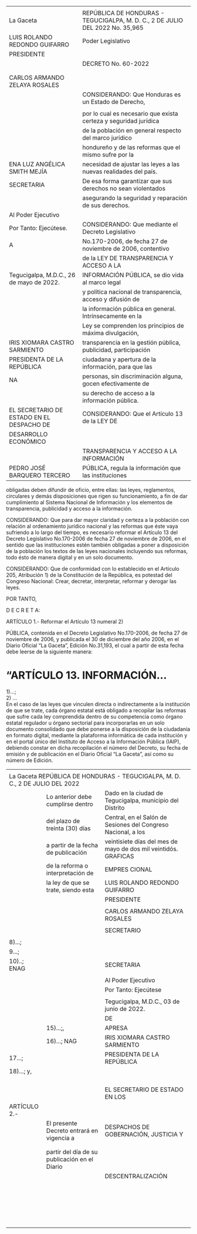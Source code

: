 <table><tr><td colspan="2"></td></tr><tr><td>La Gaceta</td><td>REPÚBLICA DE HONDURAS - TEGUCIGALPA, M. D. C., 2 DE JULIO DEL 2022 No. 35,965</td></tr><tr><td>LUIS ROLANDO REDONDO GUIFARRO</td><td>Poder Legislativo</td></tr><tr><td>PRESIDENTE</td><td></td></tr><tr><td></td><td>DECRETO No. 60-2022</td></tr><tr><td></td><td></td></tr><tr><td></td><td></td></tr><tr><td>CARLOS ARMANDO ZELAYA ROSALES</td><td></td></tr><tr><td></td><td>CONSIDERANDO: Que Honduras es un Estado de Derecho,</td></tr><tr><td></td><td></td></tr><tr><td></td><td>por lo cual es necesario que exista certeza y seguridad jurídica</td></tr><tr><td></td><td>de la población en general respecto del marco jurídico</td></tr><tr><td></td><td>hondureño y de las reformas que el mismo sufre por la</td></tr><tr><td>ENA LUZ ANGÉLICA SMITH MEJÍA</td><td>necesidad de ajustar las leyes a las nuevas realidades del país.</td></tr><tr><td>SECRETARIA</td><td>De esa forma garantizar que sus derechos no sean violentados</td></tr><tr><td></td><td>asegurando la seguridad y reparación de sus derechos.</td></tr><tr><td>Al Poder Ejecutivo</td><td></td></tr><tr><td>Por Tanto: Ejecútese.</td><td>CONSIDERANDO: Que mediante el Decreto Legislativo</td></tr><tr><td>A</td><td>No.170-2006, de fecha 27 de noviembre de 2006, contentivo</td></tr><tr><td></td><td>de la LEY DE TRANSPARENCIA Y ACCESO A LA</td></tr><tr><td>Tegucigalpa, M.D.C., 26 de mayo de 2022.</td><td>INFORMACIÓN PÚBLICA, se dio vida al marco legal</td></tr><tr><td></td><td>y política nacional de transparencia, acceso y difusión de</td></tr><tr><td></td><td>la información pública en general. Intrínsecamente en la</td></tr><tr><td></td><td>Ley se comprenden los principios de máxima divulgación,</td></tr><tr><td>IRIS XIOMARA CASTRO SARMIENTO</td><td>transparencia en la gestión pública, publicidad, participación</td></tr><tr><td>PRESIDENTA DE LA REPÚBLICA</td><td>ciudadana y apertura de la información, para que las</td></tr><tr><td>NA</td><td>personas, sin discriminación alguna, gocen efectivamente de</td></tr><tr><td></td><td>su derecho de acceso a la información pública.</td></tr><tr><td>EL SECRETARIO DE ESTADO EN EL DESPACHO DE</td><td>CONSIDERANDO: Que el Artículo 13 de la LEY DE</td></tr><tr><td>DESARROLLO ECONÓMICO</td><td></td></tr><tr><td></td><td>TRANSPARENCIA Y ACCESO A LA INFORMACIÓN</td></tr><tr><td>PEDRO JOSÉ BARQUERO TERCERO</td><td>PÚBLICA, regula la información que las instituciones</td></tr></table>

obligadas deben difundir de oficio, entre ellas: las leyes, reglamentos, circulares y demás disposiciones que rigen su funcionamiento, a fin de dar cumplimiento al Sistema Nacional de Información y los elementos de transparencia, publicidad y acceso a la información.

CONSIDERANDO: Que para dar mayor claridad y certeza a la población con relación al ordenamiento jurídico nacional y las reformas que éste vaya sufriendo a lo largo del tiempo, es necesario reformar el Artículo 13 del Decreto Legislativo No.170-2006 de fecha 27 de noviembre de 2006, en el sentido que las instituciones estén también obligadas a poner a disposición de la población los textos de las leyes nacionales incluyendo sus reformas, todo ésto de manera digital y en un solo documento.

CONSIDERANDO: Que de conformidad con lo establecido en el Artículo 205, Atribución 1) de la Constitución de la República, es potestad del Congreso Nacional: Crear, decretar, interpretar, reformar y derogar las leyes.

POR TANTO,

D E C R E T A:

ARTÍCULO 1.- Reformar el Artículo 13 numeral 2)

PÚBLICA, contenida en el Decreto Legislativo No.170-2006, de fecha 27 de noviembre de 2006, y publicada el 30 de diciembre del año 2006, en el Diario Oficial “La Gaceta”, Edición No.31,193, el cual a partir de esta fecha debe leerse de la siguiente manera:

# “ARTÍCULO 13. INFORMACIÓN…

1)…;   
2) …   
En el caso de las leyes que vinculen directa o indirectamente a la institución de que se trate, cada órgano estatal está obligado a recopilar las reformas que sufre cada ley comprendida dentro de su competencia como órgano estatal regulador u órgano sectorial para incorporarlas en un solo documento consolidado que debe ponerse a la disposición de la ciudadanía en formato digital, mediante la plataforma informática de cada institución y en el portal único del Instituto de Acceso a la Información Pública (IAIP), debiendo constar en dicha recopilación el número del Decreto, su fecha de emisión y de publicación en el Diario Oficial “La Gaceta”, así como su número de Edición.

<table><tr><td colspan="3"></td></tr><tr><td colspan="3">La Gaceta REPÚBLICA DE HONDURAS - TEGUCIGALPA, M. D. C., 2 DE JULIO DEL 2022</td></tr><tr><td></td><td>Lo anterior debe cumplirse dentro</td><td>Dado en la ciudad de Tegucigalpa, municipio del Distrito</td></tr><tr><td></td><td>del plazo de treinta (30) días</td><td>Central, en el Salón de Sesiones del Congreso Nacional, a los</td></tr><tr><td></td><td>a partir de la fecha de publicación</td><td>veintisiete días del mes de mayo de dos mil veintidós. GRAFICAS</td></tr><tr><td></td><td>de la reforma o interpretación de</td><td>EMPRES CIONAL</td></tr><tr><td></td><td>la ley de que se trate, siendo esta</td><td>LUIS ROLANDO REDONDO GUIFARRO</td></tr><tr><td></td><td></td><td>PRESIDENTE</td></tr><tr><td></td><td></td><td></td></tr><tr><td></td><td></td><td>CARLOS ARMANDO ZELAYA ROSALES</td></tr><tr><td></td><td></td><td></td></tr><tr><td></td><td></td><td>SECRETARIO</td></tr><tr><td></td><td></td><td></td></tr><tr><td>8)...;</td><td></td><td></td></tr><tr><td>9...;</td><td></td><td></td></tr><tr><td>10)..; ENAG</td><td></td><td>SECRETARIA</td></tr><tr><td></td><td></td><td></td></tr><tr><td></td><td></td><td>Al Poder Ejecutivo</td></tr><tr><td></td><td></td><td>Por Tanto: Ejecútese</td></tr><tr><td></td><td></td><td></td></tr><tr><td></td><td></td><td>Tegucigalpa, M.D.C., 03 de junio de 2022.</td></tr><tr><td></td><td></td><td>DE</td></tr><tr><td></td><td>15)...;,</td><td>APRESA</td></tr><tr><td></td><td>16)...; NAG</td><td>IRIS XIOMARA CASTRO SARMIENTO</td></tr><tr><td>17...;</td><td></td><td>PRESIDENTA DE LA REPÚBLICA</td></tr><tr><td>18)...; y,</td><td></td><td></td></tr><tr><td></td><td></td><td></td></tr><tr><td></td><td></td><td></td></tr><tr><td></td><td></td><td></td></tr><tr><td></td><td></td><td></td></tr><tr><td></td><td></td><td>EL SECRETARIO DE ESTADO EN LOS</td></tr><tr><td>ARTÍCULO 2.-</td><td></td><td></td></tr><tr><td></td><td>El presente Decreto entrará en vigencia a</td><td>DESPACHOS DE GOBERNACIÓN, JUSTICIA Y</td></tr><tr><td></td><td></td><td></td></tr><tr><td></td><td></td><td></td></tr><tr><td></td><td>partir del día de su publicación en el Diario</td><td></td></tr><tr><td></td><td></td><td>DESCENTRALIZACIÓN</td></tr><tr><td></td><td></td><td></td></tr><tr><td></td><td></td><td></td></tr><tr><td></td><td></td><td></td></tr><tr><td></td><td></td><td></td></tr><tr><td></td><td></td><td></td></tr><tr><td></td><td></td><td></td></tr><tr><td></td><td></td><td></td></tr><tr><td></td><td></td><td></td></tr><tr><td></td><td></td><td></td></tr><tr><td></td><td></td><td></td></tr><tr><td></td><td></td><td></td></tr><tr><td></td><td></td><td></td></tr><tr><td></td><td></td><td></td></tr><tr><td></td><td></td><td></td></tr><tr><td></td><td></td><td></td></tr><tr><td></td><td></td><td></td></tr><tr><td></td><td></td><td></td></tr><tr><td></td><td></td><td></td></tr><tr><td></td><td></td><td></td></tr><tr><td></td><td></td><td></td></tr><tr><td></td><td></td><td></td></tr></table>